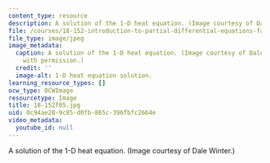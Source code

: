 ```yaml
---
content_type: resource
description: A solution of the 1-D heat equation. (Image courtesy of Dale Winter.)
file: /courses/18-152-introduction-to-partial-differential-equations-fall-2005/0c94ae289c85d0fb865c396fbfc2664e_18-152f05.jpg
file_type: image/jpeg
image_metadata:
  caption: A solution of the 1-D heat equation. (Image courtesy of Dale Winter. Used
    with permission.)
  credit: ''
  image-alt: 1-D heat equation solution.
learning_resource_types: []
ocw_type: OCWImage
resourcetype: Image
title: 18-152f05.jpg
uid: 0c94ae28-9c85-d0fb-865c-396fbfc2664e
video_metadata:
  youtube_id: null
---
```

A solution of the 1-D heat equation. (Image courtesy of Dale Winter.)

